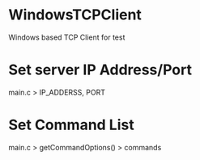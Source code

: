 # WindowsTCPClient
Windows based TCP Client for test


# Set server IP Address/Port
main.c > IP_ADDERSS, PORT

# Set Command List
main.c > getCommandOptions() > commands
